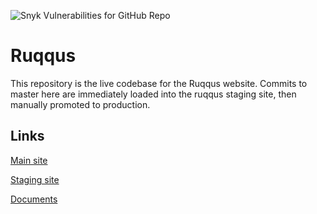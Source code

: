 ![Snyk Vulnerabilities for GitHub Repo](https://img.shields.io/snyk/vulnerabilities/github/ruqqus/ruqqus)

# Ruqqus

This repository is the live codebase for the Ruqqus website. Commits to master here are immediately loaded into the ruqqus staging site, then manually promoted to production.

## Links

[Main site](https://ruqq.us)

[Staging site](https://tee-dee-staging.herokuapp.com)

[Documents](https://docs.ruqq.us)
